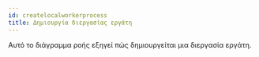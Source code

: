 ```yaml
---
id: createlocalworkerprocess
title: Δημιουργία διεργασίας εργάτη
---
```

Αυτό το διάγραμμα ροής εξηγεί πώς δημιουργείται μια διεργασία εργάτη.

<CreateFlowcharts id='createlocalworkerprocess' />
